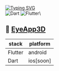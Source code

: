 [![Typing SVG](https://readme-typing-svg.herokuapp.com?font=Fira+Code&pause=1000&color=FFFFFF&width=435&lines=mobile+developer)](https://github.com/2TFD)\
![Dart](https://img.shields.io/badge/dart-%230175C2.svg?style=for-the-badge&logo=dart&logoColor=white)
![Flutter](https://img.shields.io/badge/Flutter-%2302569B.svg?style=for-the-badge&logo=Flutter&logoColor=white)\

## 📂 [EyeApp3D](https://github.com/2TFD/EyeApp3D)

| stack        | platform |
|--------------|---------|
| Flutter      |android|
| Dart         |ios[soon]|

